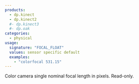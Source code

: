 ```yaml
---
products:
  - dp.kinect
  - dp.kinect2
  #- dp.kinect3
  #- dp.oak
categories:
  - physical
usage:
  signature: "FOCAL_FLOAT"
  values: sensor specific default
  examples:
    - "colorfocal 531.15"
---
```


Color camera single nominal focal length in pixels. Read-only.
